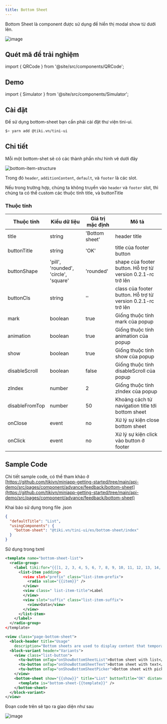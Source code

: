 ```yaml
---
title: Bottom Sheet
---
```


Bottom Sheet là component được sử dụng để hiển thị modal show từ dưới lên.

![image](https://salt.tikicdn.com/ts/miniapp/17/39/96/0a7ed3934129953b1038012a51e6158f.png)

## Quét mã để trải nghiệm

import { QRCode } from '@site/src/components/QRCode';

<QRCode page="pages/component/advance/feedback/bottom-sheet/index" />

## Demo

import { Simulator } from '@site/src/components/Simulator';

<Simulator page="pages/component/advance/feedback/bottom-sheet/index" />

## Cài đặt

Để sử dụng bottom-sheet bạn cần phải cài đặt thư viện tini-ui.

```bash
$> yarn add @tiki.vn/tini-ui
```

## Chi tiết

Mỗi một bottom-shet sẽ có các thành phần như hình vẽ dưới đây

![bottom-item-structure](https://salt.tikicdn.com/ts/miniapp/77/f4/b5/580a775a8026ebd3fb799c8a83732173.png)

Trong đó `header`, `additionContent`, `default`, và `footer` là các slot.

Nếu trong trường hợp, chúng ta không truyền vào `header` và `footer` slot, thì chúng ta có thể custom
các thuộc tính title, và buttonTitle

### Thuộc tính

| Thuộc tính     | Kiểu dữ liệu                          | Giá trị mặc định | Mô tả                                                       |
| -------------- | ------------------------------------- | ---------------- | ----------------------------------------------------------- |
| title          | string                                | 'Bottom sheet'   | header title                                                |
| buttonTitle    | string                                | 'OK'             | title của footer button                                     |
| buttonShape    | 'pill', 'rounded', 'circle', 'square' | 'rounded'        | shape của footer button. Hỗ trợ từ version 0.2.1-rc trở lên |
| buttonCls      | string                                | ''               | class của footer button. Hỗ trợ từ version 0.2.1-rc trở lên |
| mark           | boolean                               | true             | Giống thuộc tính mark của popup                             |
| animation      | boolean                               | true             | Giống thuộc tính animation của popup                        |
| show           | boolean                               | true             | Giống thuộc tính show của popup                             |
| disableScroll  | boolean                               | false            | Giống thuộc tính disableScroll của popup                    |
| zIndex         | number                                | 2                | Giống thuộc tính zIndex của popup                           |
| disableFromTop | number                                | 50               | Khoảng cách từ navigation title tới bottom sheet            |
| onClose        | event                                 | no               | Xử lý sự kiện close bottom sheet                            |
| onClick        | event                                 | no               | Xử lý sự kiện click vào button ở footer                     |

## Sample Code

Chi tiết sample code, có thể tham khảo ở
[https://github.com/tikivn/miniapp-getting-started/tree/main/api-demo/src/pages/component/advance/feedback/bottom-sheet](https://github.com/tikivn/miniapp-getting-started/tree/main/api-demo/src/pages/component/advance/feedback/bottom-sheet)

Khai báo sử dụng trong file .json

```json
{
  "defaultTitle": "List",
  "usingComponents": {
    "bottom-sheet": "@tiki.vn/tini-ui/es/bottom-sheet/index"
  }
}
```

Sử dụng trong txml

```xml
<template name="bottom-sheet-list">
  <radio-group>
    <label tiki:for="{{[1, 2, 3, 4, 5, 6, 7, 8, 9, 10, 11, 12, 13, 14, 15, 16, 17, 18, 19, 20]}}">
      <list-item padding>
        <view slot="prefix" class="list-item-prefix">
          <radio value="{{item}}" />
        </view>
        <view class=" list-item-title">Label
        </view>
        <view slot="suffix" class="list-item-suffix">
          <view>Data</view>
        </view>
      </list-item>
    </label>
  </radio-group>
</template>

<view class="page-bottom-sheet">
  <block-header title="Usage"
    description="Bottom sheets are used to display content that temporarily blocks interactions with the main view of an application. Bottom sheets should be used sparingly only to provide complex actions when we  want users stay on the current screen." />
  <block-variant header="Variants">
    <view class="list-button">
      <tu-button onTap="onShowBottomSheetList">Bottom sheet with list</tu-button>
      <tu-button onTap="onShowBottomSheetText">Bottom sheet with text</tu-button>
      <tu-button onTap="onShowBottomSheetPicker">Bottom sheet with picker</tu-button>
    </view>
    <bottom-sheet show="{{show}}" title="List" buttonTitle="OK" distanceFromTop="{{100}}" onClose="onClose" onClick="onClick">
      <template is="bottom-sheet-{{template}}" />
    </bottom-sheet>
  </block-variant>
</view>
```

Đoạn code trên sẽ tạo ra giao diện như sau

![image](https://salt.tikicdn.com/ts/miniapp/17/39/96/0a7ed3934129953b1038012a51e6158f.png)
